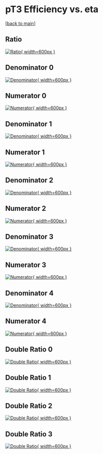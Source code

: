 # pT3 Efficiency vs. eta

[[back to main](./)]



## Ratio

[![Ratio](../mtv/var/pT3_xtr_321_1_eff_eta.png){ width=600px }](../mtv/var/pT3_xtr_321_1_eff_eta.pdf)

## Denominator 0

[![Denominator](../mtv/den/pT3_xtr_321_1_eff_eta_den0.png){ width=600px }](../mtv/den/pT3_xtr_321_1_eff_eta_den0.pdf)

## Numerator 0

[![Numerator](../mtv/num/pT3_xtr_321_1_eff_eta_num0.png){ width=600px }](../mtv/num/pT3_xtr_321_1_eff_eta_num0.pdf)

## Denominator 1

[![Denominator](../mtv/den/pT3_xtr_321_1_eff_eta_den1.png){ width=600px }](../mtv/den/pT3_xtr_321_1_eff_eta_den1.pdf)

## Numerator 1

[![Numerator](../mtv/num/pT3_xtr_321_1_eff_eta_num1.png){ width=600px }](../mtv/num/pT3_xtr_321_1_eff_eta_num1.pdf)

## Denominator 2

[![Denominator](../mtv/den/pT3_xtr_321_1_eff_eta_den2.png){ width=600px }](../mtv/den/pT3_xtr_321_1_eff_eta_den2.pdf)

## Numerator 2

[![Numerator](../mtv/num/pT3_xtr_321_1_eff_eta_num2.png){ width=600px }](../mtv/num/pT3_xtr_321_1_eff_eta_num2.pdf)

## Denominator 3

[![Denominator](../mtv/den/pT3_xtr_321_1_eff_eta_den3.png){ width=600px }](../mtv/den/pT3_xtr_321_1_eff_eta_den3.pdf)

## Numerator 3

[![Numerator](../mtv/num/pT3_xtr_321_1_eff_eta_num3.png){ width=600px }](../mtv/num/pT3_xtr_321_1_eff_eta_num3.pdf)

## Denominator 4

[![Denominator](../mtv/den/pT3_xtr_321_1_eff_eta_den4.png){ width=600px }](../mtv/den/pT3_xtr_321_1_eff_eta_den4.pdf)

## Numerator 4

[![Numerator](../mtv/num/pT3_xtr_321_1_eff_eta_num4.png){ width=600px }](../mtv/num/pT3_xtr_321_1_eff_eta_num4.pdf)

## Double Ratio 0

[![Double Ratio](../mtv/ratio/pT3_xtr_321_1_eff_eta_ratio0.png){ width=600px }](../mtv/ratio/pT3_xtr_321_1_eff_eta_ratio0.pdf)

## Double Ratio 1

[![Double Ratio](../mtv/ratio/pT3_xtr_321_1_eff_eta_ratio1.png){ width=600px }](../mtv/ratio/pT3_xtr_321_1_eff_eta_ratio1.pdf)

## Double Ratio 2

[![Double Ratio](../mtv/ratio/pT3_xtr_321_1_eff_eta_ratio2.png){ width=600px }](../mtv/ratio/pT3_xtr_321_1_eff_eta_ratio2.pdf)

## Double Ratio 3

[![Double Ratio](../mtv/ratio/pT3_xtr_321_1_eff_eta_ratio3.png){ width=600px }](../mtv/ratio/pT3_xtr_321_1_eff_eta_ratio3.pdf)


